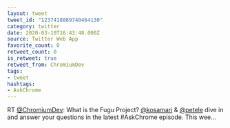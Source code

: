 ```yaml
---
layout: tweet
tweet_id: "1237418889740464130"
category: twitter
date: 2020-03-10T16:43:48.000Z
source: Twitter Web App
favorite_count: 0
retweet_count: 0
is_retweet: true
retweet_from: ChromiumDev
tags:
- tweet
hashtags:
- AskChrome
---
```


RT [@ChromiumDev](https://twitter.com/@ChromiumDev): What is the Fugu Project? [@kosamari](https://twitter.com/@kosamari) &amp; [@petele](https://twitter.com/@petele) dive in and answer your questions in the latest #AskChrome episode. This wee…
